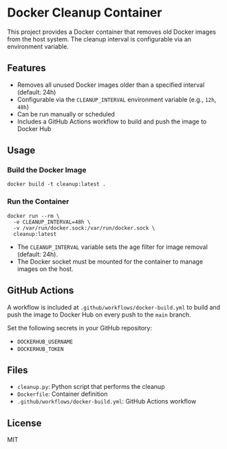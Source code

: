 # Docker Cleanup Container

This project provides a Docker container that removes old Docker images from the host system. The cleanup interval is configurable via an environment variable.

## Features
- Removes all unused Docker images older than a specified interval (default: 24h)
- Configurable via the `CLEANUP_INTERVAL` environment variable (e.g., `12h`, `48h`)
- Can be run manually or scheduled
- Includes a GitHub Actions workflow to build and push the image to Docker Hub

## Usage

### Build the Docker Image
```
docker build -t cleanup:latest .
```

### Run the Container
```
docker run --rm \
  -e CLEANUP_INTERVAL=48h \
  -v /var/run/docker.sock:/var/run/docker.sock \
  cleanup:latest
```

- The `CLEANUP_INTERVAL` variable sets the age filter for image removal (default: 24h).
- The Docker socket must be mounted for the container to manage images on the host.

## GitHub Actions
A workflow is included at `.github/workflows/docker-build.yml` to build and push the image to Docker Hub on every push to the `main` branch.

Set the following secrets in your GitHub repository:
- `DOCKERHUB_USERNAME`
- `DOCKERHUB_TOKEN`

## Files
- `cleanup.py`: Python script that performs the cleanup
- `Dockerfile`: Container definition
- `.github/workflows/docker-build.yml`: GitHub Actions workflow

## License
MIT
